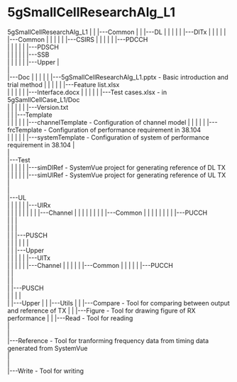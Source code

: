 # 5gSmallCellResearchAlg_L1
			
5gSmallCellResearchAlg_L1
	|
	|
	|---Common
	|
	|
	|---DL
	|   |
	|	|
	|	|---DlTx
	|		|
	|		|
	|		|---Common
	|		|
	|		|
	|		|---CSIRS
	|		|
	|		|
	|		|---PDCCH					  
	|		|
	|		|
	|		|---PDSCH	
	|		|
	|		|
	|		|---SSB			
	|		|
	|		|
	|		|---Upper
	|    
	|    
	|---Doc
	|   | 
	|	|
	|	|---5gSmallCellResearchAlg_L1.pptx - Basic introduction and trial method 
	|   |
	|	|
	|	|---Feature list.xlsx		
	|   |
	|	|
	|	|---Interface.docx
	|   |
	|	|
	|	|---Test cases.xlsx	- in 5gSamllCellCase_L1/Doc			
	|   |
	|	|
	|	|---Version.txt					
	|
	|
	|---Template		
	|	|
	|	|
	|	|---channelTemplate	- Configuration of channel model
	|	|
	|	|
	|	|---frcTemplate	- Configuration of performance requirement in 38.104		
	|	|
	|	|
	|	|---systemTemplate - Configuration of system of performance requirement in 38.104
	|	   
	|	   
	|---Test	
	|	|
	|	|
	|	|---simDlRef - SystemVue project for generating reference of DL TX		
	|	|
	|	|
	|	|---simUlRef - SystemVue project for generating reference of UL TX			
	|	   
	|	   
	|---UL	
	|	|
	|	|
	|	|---UlRx	
	|	|   |
	|	|   |
	|	|	|---Channel
	|	|   |
	|	|   |
	|	|   |---Common
	|	|   |
	|	|   |
	|	|   |---PUCCH		
	|	|   |     
	|	|   |     
	|	|   |---PUSCH		
	|   |   |
	|   |   |					
	|	|   |---Upper								 
	|	| 
	|	| 
	|	|---UlTx						 
	|	    |
	|	    |
	|		|---Channel
	|	   	|
	|	   	|
	|	   	|---Common
	|	   	|
	|	   	|
	|	   	|---PUCCH		
	|	   	|     
	|	   	|     
	|	   	|---PUSCH		
	|       |
	|       |	   
	|	   	|---Upper
	|
	|
	|---Utils
		|
		|
		|---Compare - Tool for comparing between output and reference of TX 
		|
		|
		|---Figure - Tool for drawing figure of RX performance
		|
		|
		|---Read - Tool for reading		
		|     
		|     
		|---Reference - Tool for tranforming frequency data from timing data generated from SystemVue 		
		|      
		|     
		|---Write - Tool for writing		
			